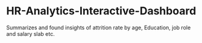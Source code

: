 # HR-Analytics-Interactive-Dashboard
Summarizes and found insights of attrition rate by age, Education, job role and salary slab etc.
